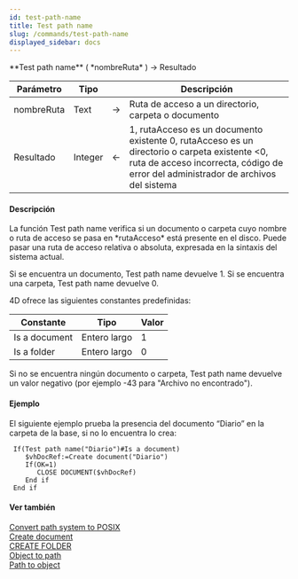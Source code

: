 ```yaml
---
id: test-path-name
title: Test path name
slug: /commands/test-path-name
displayed_sidebar: docs
---
```


<!--REF #_command_.Test path name.Syntax-->**Test path name** ( *nombreRuta* ) -> Resultado<!-- END REF-->
<!--REF #_command_.Test path name.Params-->
| Parámetro | Tipo |  | Descripción |
| --- | --- | --- | --- |
| nombreRuta | Text | &srarr; | Ruta de acceso a un directorio, carpeta o documento |
| Resultado | Integer | &larr; | 1, rutaAcceso es un documento existente 0, rutaAcceso es un directorio o carpeta existente <0, ruta de acceso incorrecta, código de error del administrador de archivos del sistema |

<!-- END REF-->

#### Descripción 

<!--REF #_command_.Test path name.Summary-->La función Test path name verifica si un documento o carpeta cuyo nombre o ruta de acceso se pasa en *rutaAcceso* está presente en el disco.<!-- END REF--> Puede pasar una ruta de acceso relativa o absoluta, expresada en la sintaxis del sistema actual. 

Si se encuentra un documento, Test path name devuelve 1\. Si se encuentra una carpeta, Test path name devuelve 0.

4D ofrece las siguientes constantes predefinidas:

| Constante     | Tipo         | Valor |
| ------------- | ------------ | ----- |
| Is a document | Entero largo | 1     |
| Is a folder   | Entero largo | 0     |

  
Si no se encuentra ningún documento o carpeta, Test path name devuelve un valor negativo (por ejemplo -43 para "Archivo no encontrado").

#### Ejemplo 

El siguiente ejemplo prueba la presencia del documento “Diario” en la carpeta de la base, si no lo encuentra lo crea:

```4d
 If(Test path name("Diario")#Is a document)
    $vhDocRef:=Create document("Diario")
    If(OK=1)
       CLOSE DOCUMENT($vhDocRef)
    End if
 End if
```

#### Ver también 

[Convert path system to POSIX](convert-path-system-to-posix.md)  
[Create document](create-document.md)  
[CREATE FOLDER](create-folder.md)  
[Object to path](object-to-path.md)  
[Path to object ](path-to-object.md)  